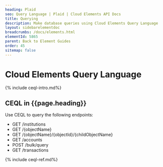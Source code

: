```yaml
---
heading: Plaid
seo: Query Language | Plaid | Cloud Elements API Docs
title: Querying
description: Make database queries using Cloud Elements Query Language.
layout: sidebarelementdoc
breadcrumbs: /docs/elements.html
elementId: 5865
parent: Back to Element Guides
order: 45
sitemap: false
---
```


# Cloud Elements Query Language

{% include ceql-intro.md%}

## CEQL in {{page.heading}}

Use CEQL to query the following endpoints:

* GET /institutions
* GET /{objectName}
* GET /{objectName}/{objectId}/{childObjectName}
* GET /accounts
* POST /bulk/query
* GET /transactions

{% include ceql-ref.md%}
